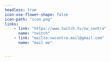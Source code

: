 ```yaml
---
headless: true
icon-use-flower-shape: false
icon-path: "icon.png"
links:
    - link: "https://www.twitch.tv/vw_contra"
      name: "twitch"
    - link: "mailto:vwcontra.mail@gmail.com"
      name: "mail me"


---
```


